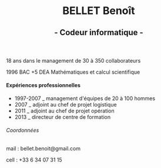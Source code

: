<DOCTYPE html>
<html>
    <header> 
        <h1>BELLET Benoît</h1>
        <h2> - Codeur informatique - </h2>
    </header>
    <main>
        <p> 18 ans dans le management de 30 à 350 collaborateurs</p>
        <p> 1996 BAC +5 DEA Mathématiques et calcul scientifique</p>
    </main>
    <h4>Expériences professionnelles</h4>
    <ul>
        <li> 1997-2007 _ management d'équipes de 20 à 100 hommes </li>
        <li> 2007 _ adjoint au chef de projet logistique </li>
        <li> 2011 _ adjoint au chef de projet opération </li>
        <li> 2013 _ directeur de centre de formation </li>
    </ul>
    <h6>Coordonnées</h6>
    <footer>
        <p> mail : bellet.benoit@gmail.com </p>
        <p> cell : +33 6 34 07 31 15 </p>
    </footer>
</html>

